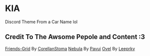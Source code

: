 # KIA
Discord Theme From a Car Name lol

## Credit To The Awsome Pepole and Content :3
[Friends-Grid](https://github.com/CorellanStoma/Friends-Grid) By [CorellanStoma](https://github.com/CorellanStoma)
[Nebula](https://github.com/Pavui/Nebula) By [Pavui](https://github.com/Pavui)
[Ovel](https://github.com/leeprky/Ovel) By [Leeprky](https://github.com/leeprky)
